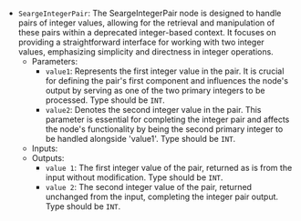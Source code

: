 - `SeargeIntegerPair`: The SeargeIntegerPair node is designed to handle pairs of integer values, allowing for the retrieval and manipulation of these pairs within a deprecated integer-based context. It focuses on providing a straightforward interface for working with two integer values, emphasizing simplicity and directness in integer operations.
    - Parameters:
        - `value1`: Represents the first integer value in the pair. It is crucial for defining the pair's first component and influences the node's output by serving as one of the two primary integers to be processed. Type should be `INT`.
        - `value2`: Denotes the second integer value in the pair. This parameter is essential for completing the integer pair and affects the node's functionality by being the second primary integer to be handled alongside 'value1'. Type should be `INT`.
    - Inputs:
    - Outputs:
        - `value 1`: The first integer value of the pair, returned as is from the input without modification. Type should be `INT`.
        - `value 2`: The second integer value of the pair, returned unchanged from the input, completing the integer pair output. Type should be `INT`.

